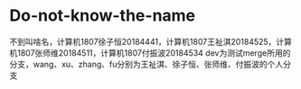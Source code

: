 # Do-not-know-the-name
不到叫啥名，计算机1807徐子恒20184441，计算机1807王祉淇20184525，计算机1807张师维20184511，计算机1807付振波20184534
dev为测试merge所用的分支，wang、xu、zhang、fu分别为王祉淇、徐子恒、张师维、付振波的个人分支
